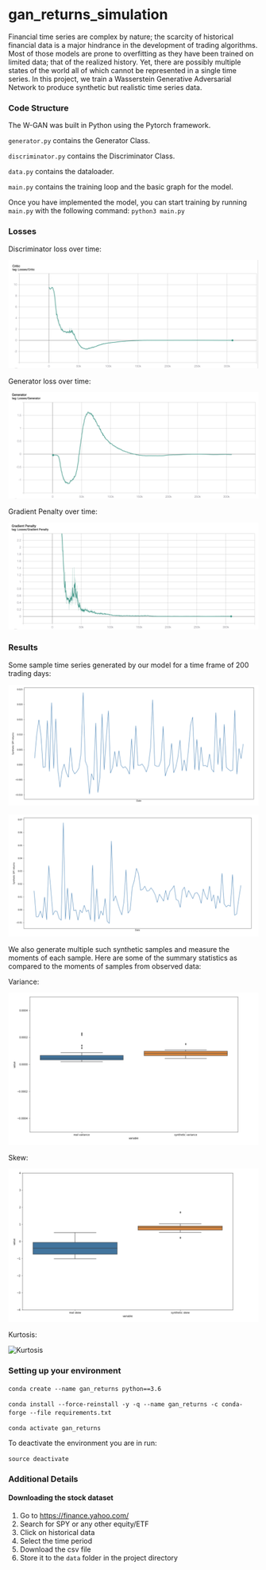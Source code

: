 # gan_returns_simulation

Financial time series are complex by nature; the scarcity of historical financial data is a major hindrance in the development of trading algorithms. Most of those models are prone to overfitting as they have been trained on limited data; that of the realized history. Yet, there are possibly multiple states of the world all of which cannot be represented in a single time series. In this project, we train a Wasserstein Generative Adversarial Network to produce synthetic but realistic time series data. 

### Code Structure
The W-GAN was built in Python using the Pytorch framework. 

`generator.py` contains the Generator Class.

`discriminator.py` contains the Discriminator Class.

`data.py` contains the dataloader.

`main.py` contains the training loop and the basic graph for the model.

Once you have implemented the model, you can start training by running `main.py` with the following command:
`python3 main.py`

### Losses 
Discriminator loss over time:

![Discriminator loss](results/criticloss.png)

Generator loss over time:

![Generator loss](results/generatorloss.png)

Gradient Penalty over time:

![Gradient Penalty](results/gradientpenalty.png)

### Results
Some sample time series generated by our model for a time frame of 200 trading days:

![Sample 1](results/sample1.png)

![Sample 2](results/sample2.png)

We also generate multiple such synthetic samples and measure the moments of each sample. Here are some of the summary statistics as compared to the moments of samples from observed data:

Variance:

![Variance](results/variance.png)

Skew:

![Skew](results/skew.png)


Kurtosis:

![Kurtosis](results/kustosis.png)


### Setting up your environment
`conda create --name gan_returns python==3.6`

`conda install --force-reinstall -y -q --name gan_returns -c conda-forge --file requirements.txt`

`conda activate gan_returns`

To deactivate the environment you are in run:

`source deactivate`

### Additional Details
#### Downloading the stock dataset
1. Go to https://finance.yahoo.com/
2. Search for SPY or any other equity/ETF
3. Click on historical data
4. Select the time period
5. Download the csv file
6. Store it to the `data` folder in the project directory
